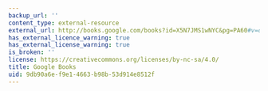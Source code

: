 ```yaml
---
backup_url: ''
content_type: external-resource
external_url: http://books.google.com/books?id=X5N7JMS1wNYC&pg=PA60#v=onepage
has_external_licence_warning: true
has_external_license_warning: true
is_broken: ''
license: https://creativecommons.org/licenses/by-nc-sa/4.0/
title: Google Books
uid: 9db90a6e-f9e1-4663-b98b-53d914e8512f
---
```

